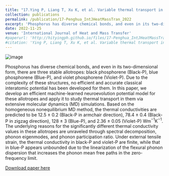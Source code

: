 ```yaml
---
title: "17.Ying P, Liang T, Xu K, et al. Variable thermal transport in black, blue, and violet phosphorene from extensive atomistic simulations with a neuroevolution potential[J]. International Journal of Heat and Mass Transfer, 2023, 202: 123681."
collection: publications
permalink: /publication/17-Penghua_IntJHeatMassTran_2022
excerpt: 'Phosphorus has diverse chemical bonds, and even in its two-dimensional form, there are three stable allotropes: black phosphorene (Black-P), blue phosphorene (Blue-P), and violet phosphorene (Violet-P). Due to the complexity of these structures, no efficient and accurate classical interatomic potential has been developed for them. In this paper, we develop an efficient machine-learned neuroevolution potential model for these allotropes and apply it to study thermal transport in them via extensive molecular dynamics (MD) simulations.'
date: 2022-11-25
venue: 'International Journal of Heat and Mass Transfer'
#paperurl: 'http://hityingph.github.io/files/17-Penghua_IntJHeatMassTran_2022.pdf'
#citation: 'Ying P, Liang T, Xu K, et al. Variable thermal transport in black, blue, and violet phosphorene from extensive atomistic simulations with a neuroevolution potential[J]. International Journal of Heat and Mass Transfer, 2023, 202: 123681.'
---
```

![image](https://user-images.githubusercontent.com/54773018/216847083-cbd66727-ff3a-442f-9b2a-f173beb774c4.png)

Phosphorus has diverse chemical bonds, and even in its two-dimensional form, there are three stable allotropes: black phosphorene (Black-P), blue phosphorene (Blue-P), and violet phosphorene (Violet-P). Due to the complexity of these structures, no efficient and accurate classical interatomic potential has been developed for them. In this paper, we develop an efficient machine-learned neuroevolution potential model for these allotropes and apply it to study thermal transport in them via extensive molecular dynamics (MD) simulations. Based on the homogeneous nonequilibrium MD method, the thermal conductivities are predicted to be 12.5 $\pm$ 0.2 (Black-P in armchair direction), 78.4 $\pm$ 0.4 (Black-P in zigzag direction), 128 $\pm$ 3 (Blue-P), and 2.36 $\pm$ 0.05 (Violet-P) Wm$^{-1}$K$^{-1}$. The underlying reasons for the significantly different thermal conductivity values in these allotropes are unraveled through spectral decomposition, phonon eigenmodes, and phonon participation ratio. Under external tensile strain, the thermal conductivity in black-P and violet-P are finite, while that in blue-P appears unbounded due to the linearization of the flexural phonon dispersion that increases the phonon mean free paths in the zero-frequency limit.

[Download paper here](http://hityingph.github.io/files/17-Penghua_IntJHeatMassTran_2022.pdf)

